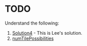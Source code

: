 # TODO
Understand the following:
1. [Solution4](../increasingBST.cpp)  - This is Lee's solution.
2. [numTilePossibilities](../numTilePossibilities.cpp)